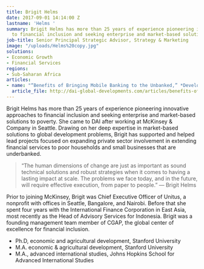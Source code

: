 ```yaml
---
title: Brigit Helms
date: 2017-09-01 14:14:00 Z
lastname: 'Helms '
summary: Brigit Helms has more than 25 years of experience pioneering innovative approaches
  to financial inclusion and seeking enterprise and market-based solutions to poverty.
job-title: Senior Principal Strategic Advisor, Strategy & Marketing
image: "/uploads/Helms%20copy.jpg"
solutions:
- Economic Growth
- Financial Services
regions:
- Sub-Saharan Africa
articles:
- name: "“Benefits of Bringing Mobile Banking to the Unbanked,” *Developments*"
  article_file: http://dai-global-developments.com/articles/benefits-of-bringing-mobile-banking-to-the-unbanked/
---
```


Brigit Helms has more than 25 years of experience pioneering innovative approaches to financial inclusion and seeking enterprise and market-based solutions to poverty. She came to DAI after working at McKinsey & Company in Seattle. Drawing on her deep expertise in market-based solutions to global development problems, Brigit has supported and helped lead projects focused on expanding private sector involvement in extending financial services to poor households and small businesses that are underbanked. 

> “The human dimensions of change are just as important as sound technical solutions and robust strategies when it comes to having a lasting impact at scale. The problems we face today, and in the future, will require effective execution, from paper to people.”
— Brigit Helms

Prior to joining McKinsey, Brigit was Chief Executive Officer of Unitus, a nonprofit with offices in Seattle, Bangalore, and Nairobi. Before that she spent four years with the International Finance Corporation in East Asia, most recently as the Head of Advisory Services for Indonesia. Brigit was a founding management team member of CGAP, the global center of excellence for financial inclusion.

* Ph.D, economic and agricultural development, Stanford University
* M.A. economic & agricultural development, Stanford University              
* M.A., advanced international studies, Johns Hopkins School for Advanced International Studies